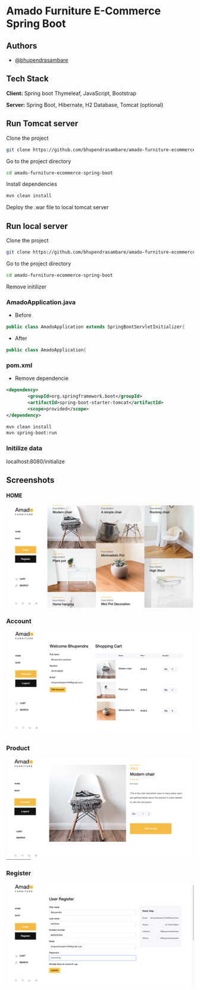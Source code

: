 
# Amado Furniture E-Commerce Spring Boot



## Authors

- [@bhupendrasambare](https://www.github.com/bhupendrasambare)


## Tech Stack

**Client:** Spring boot Thymeleaf, JavaScript, Bootstrap

**Server:** Spring Boot, Hibernate, H2 Database, Tomcat (optional)


## Run Tomcat server

Clone the project

```bash
git clone https://github.com/bhupendrasambare/amado-furniture-ecommerce-spring-boot
```

Go to the project directory

```bash
cd amado-furniture-ecommerce-spring-boot
```

Install dependencies

```bash
mvn clean install
```
Deploy the .war file to local tomcat server


## Run local server

Clone the project

```bash
git clone https://github.com/bhupendrasambare/amado-furniture-ecommerce-spring-boot
```

Go to the project directory

```bash
cd amado-furniture-ecommerce-spring-boot
```

Remove initilizer

### AmadoApplication.java
- Before
```java
public class AmadoApplication extends SpringBootServletInitializer{
```

- After
```java
public class AmadoApplication{
```

### pom.xml

- Remove dependencie
```xml
<dependency>
        <groupId>org.springframework.boot</groupId>
        <artifactId>spring-boot-starter-tomcat</artifactId>
        <scope>provided</scope>
</dependency>
```

```bash
mvn clean install
mvn spring-boot:run
```

### Initilize data

localhost:8080/initialize
## Screenshots

#### HOME 
![Home](./images/home.png?raw=true)

### Account
![Account](./images/account.png?raw=true)

### Product
![Account](./images/product.png?raw=true)

### Register
![Account](./images/register.png?raw=true)


